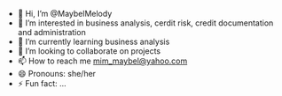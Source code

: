 - 👋 Hi, I’m @MaybelMelody
- 👀 I’m interested in business analysis, cerdit risk, credit documentation and administration
- 🌱 I’m currently learning business analysis
- 💞️ I’m looking to collaborate on projects
- 📫 How to reach me mim_maybel@yahoo.com
- 😄 Pronouns: she/her
- ⚡ Fun fact: ...

<!---
MaybelMelody/MaybelMelody is a ✨ special ✨ repository because its `README.md` (this file) appears on your GitHub profile.
You can click the Preview link to take a look at your changes.
--->
